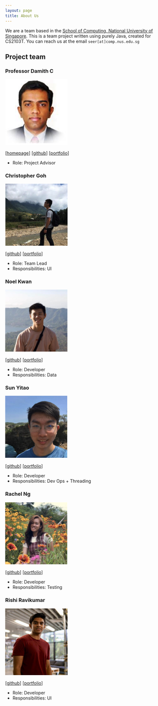 ```yaml
---
layout: page
title: About Us
---
```


We are a team based in the [School of Computing, National University of Singapore](http://www.comp.nus.edu.sg).
This is a team project written using purely Java, created for CS2103T.
You can reach us at the email `seer[at]comp.nus.edu.sg`

## Project team

### Professor Damith C

<img src="images/damithc.png" width="200px">

[[homepage](http://www.comp.nus.edu.sg/~damithch)]
[[github](https://github.com/damithc)]
[[portfolio](team/johndoe.md)]

* Role: Project Advisor

### Christopher Goh

<img src="images/chrisgzf.png" width="200px">

[[github](http://github.com/chrisgzf)]
[[portfolio](team/johndoe.md)]

* Role: Team Lead
* Responsibilities: UI

### Noel Kwan

<img src="images/kwannoel.png" width="200px">

[[github](http://github.com/kwannoel)] [[portfolio](team/johndoe.md)]

* Role: Developer
* Responsibilities: Data

### Sun Yitao

<img src="images/sun-yitao.png" width="200px">

[[github](http://github.com/sun-yitao)]
[[portfolio](team/johndoe.md)]

* Role: Developer
* Responsibilities: Dev Ops + Threading

### Rachel Ng

<img src="images/rnmy.png" width="200px">

[[github](http://github.com/rnmy)]
[[portfolio](team/johndoe.md)]

* Role: Developer
* Responsibilities: Testing

### Rishi Ravikumar

<img src="images/rishi5154.png" width="200px">

[[github](http://github.com/rishi5154)]
[[portfolio](team/johndoe.md)]

* Role: Developer
* Responsibilities: UI 
